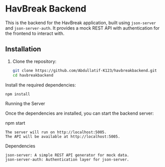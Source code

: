 # HavBreak Backend

This is the backend for the HavBreak application, built using `json-server` and `json-server-auth`. It provides a mock REST API with authentication for the frontend to interact with.

## Installation

1. Clone the repository:
   ```bash
   git clone https://github.com/Abdullatif-K123/havbreakbackend.git
   cd havbreakbackend

   
Install the required dependencies:

    npm install

Running the Server

Once the dependencies are installed, you can start the backend server:

npm start

    The server will run on http://localhost:5005.
    The API will be available at http://localhost:5005.

Dependencies

    json-server: A simple REST API generator for mock data.
    json-server-auth: Authentication layer for json-server.
    
